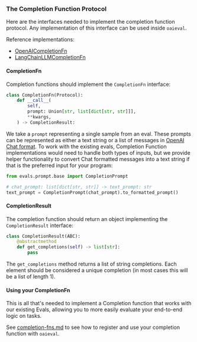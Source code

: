 ### The Completion Function Protocol

Here are the interfaces needed to implement the completion function protocol. Any implementation of this interface can be used inside `oaieval`.

Reference implementations:

- [OpenAICompletionFn](../evals/completion_fns/openai.py)
- [LangChainLLMCompletionFn](../evals/completion_fns/langchain_llm.py)

#### CompletionFn

Completion functions should implement the `CompletionFn` interface:

```python
class CompletionFn(Protocol):
    def __call__(
        self,
        prompt: Union[str, list[dict[str, str]]],
        **kwargs,
    ) -> CompletionResult:
```

We take a `prompt` representing a single sample from an eval. These prompts can be represented as either a text string or a list of messages in [OpenAI Chat format](https://platform.openai.com/docs/guides/chat/introduction). To work with the existing evals, Completion Function implementations would need to handle both types of inputs, but we provide helper functionality to convert Chat formatted messages into a text string if that is the preferred input for your program:

```python
from evals.prompt.base import CompletionPrompt

# chat_prompt: list[dict[str, str]] -> text_prompt: str
text_prompt = CompletionPrompt(chat_prompt).to_formatted_prompt()
```

#### CompletionResult

The completion function should return an object implementing the `CompletionResult` interface:

```python
class CompletionResult(ABC):
    @abstractmethod
    def get_completions(self) -> list[str]:
        pass
```

The `get_completions` method returns a list of string completions. Each element should be considered a unique completion (in most cases this will be a list of length 1).

#### Using your CompletionFn

This is all that's needed to implement a Completion function that works with our existing Evals, allowing you to more easily evaluate your end-to-end logic on tasks.

See [completion-fns.md](completion-fns.md) to see how to register and use your completion function with `oaieval`.
